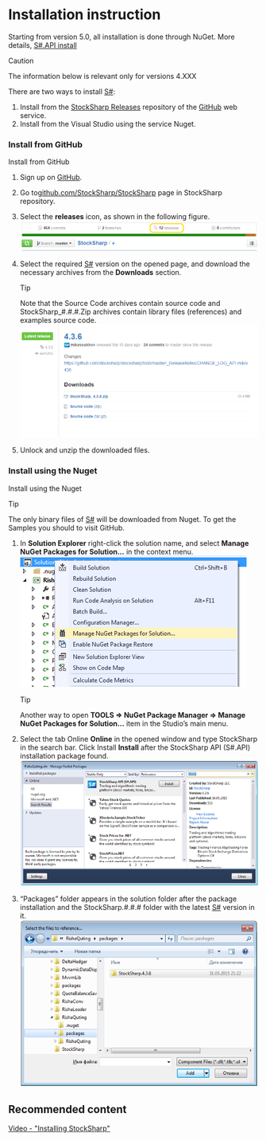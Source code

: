 # Installation instruction

Starting from version 5.0, all installation is done through NuGet. More details, [S\#.API install](https://stocksharp.com/news/266/StockSharp-API-from-Nuget-Manual/)

> [!CAUTION]
> The information below is relevant only for versions 4.XXX

There are two ways to install [S\#](StockSharpAbout.md):

1. Install from the [StockSharp Releases](https://github.com/StockSharp/StockSharp/releases/) repository of the [GitHub](https://github.com/) web service.
2. Install from the Visual Studio using the service Nuget.

### Install from GitHub

Install from GitHub

1. Sign up on [GitHub](https://github.com/).
2. Go to[github.com\/StockSharp\/StockSharp](https://github.com/StockSharp/StockSharp) page in StockSharp repository.
3. Select the **releases** icon, as shown in the following figure.![stocksharp instalation1](../images/stocksharp_instalation1.png)
4. Select the required [S\#](StockSharpAbout.md) version on the opened page, and download the necessary archives from the **Downloads** section.

   > [!TIP]
   > Note that the Source Code archives contain source code and StockSharp\_\#.\#.\#.Zip archives contain library files (references) and examples source code.  
   > ![stocksharp instalation2](../images/stocksharp_instalation2.png)
5. Unlock and unzip the downloaded files.

### Install using the Nuget

Install using the Nuget

> [!TIP]
> The only binary files of [S\#](StockSharpAbout.md) will be downloaded from Nuget. To get the Samples you should to visit GitHub.

1. In **Solution Explorer** right\-click the solution name, and select **Manage NuGet Packages for Solution...** in the context menu.![stocksharp instalation3](../images/stocksharp_instalation3.png)

   > [!TIP]
   > Another way to open **TOOLS \=\> NuGet Package Manager \=\> Manage NuGet Packages for Solution...** item in the Studio’s main menu.
2. Select the tab Online **Online** in the opened window and type StockSharp in the search bar. Click Install **Install** after the StockSharp API (S\#.API) installation package found.![stocksharp instalation4](../images/stocksharp_instalation4.png)
3. “Packages” folder appears in the solution folder after the package installation and the StockSharp.\#.\#.\# folder with the latest [S\#](StockSharpAbout.md) version in it.![stocksharp instalation5](../images/stocksharp_instalation5.png)

## Recommended content

[Video \- "Installing StockSharp"](https://youtu.be/9YThBGMeVKE)
